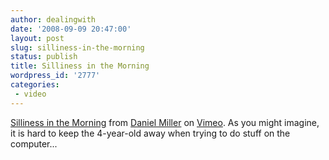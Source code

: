```yaml
---
author: dealingwith
date: '2008-09-09 20:47:00'
layout: post
slug: silliness-in-the-morning
status: publish
title: Silliness in the Morning
wordpress_id: '2777'
categories:
 - video
---
```



[Silliness in the Morning][1] from [Daniel Miller][2] on [Vimeo][3]. As you
might imagine, it is hard to keep the 4-year-old away when trying to do stuff
on the computer...

   [1]: http://vimeo.com/1697947?pg=embed&sec=1697947

   [2]: http://vimeo.com/danielsjourney?pg=embed&sec=1697947

   [3]: http://vimeo.com?pg=embed&sec=1697947

